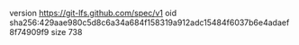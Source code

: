 version https://git-lfs.github.com/spec/v1
oid sha256:429aae980c5d8c6a34a684f158319a912adc15484f6037b6e4adaef8f74909f9
size 738
